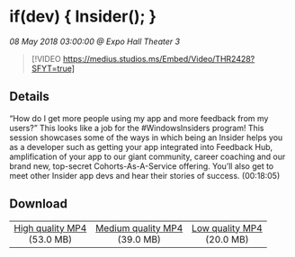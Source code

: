 # if(dev)  { Insider(); }

*08 May 2018 03:00:00 @ Expo Hall Theater 3*

> [!VIDEO https://medius.studios.ms/Embed/Video/THR2428?SFYT=true]

## Details

“How do I get more people using my app and more feedback from my users?” This looks like a job for the #WindowsInsiders program! This session showcases some of the ways in which being an Insider helps you as a developer such as getting your app integrated into Feedback Hub, amplification of your app to our giant community, career coaching and our brand new, top-secret Cohorts-As-A-Service offering. You’ll also get to meet other Insider app devs and hear their stories of success. (00:18:05)

## Download

||||
|:--:|:----:|:-:|
|[High quality MP4](https://sec.ch9.ms/ch9/815e/487423dd-636c-4afe-90f8-0bcd5e0c815e/THR2428_high.mp4)<br />(53.0 MB)|[Medium quality MP4](https://sec.ch9.ms/ch9/815e/487423dd-636c-4afe-90f8-0bcd5e0c815e/THR2428_mid.mp4)<br />(39.0 MB)|[Low quality MP4](https://sec.ch9.ms/ch9/815e/487423dd-636c-4afe-90f8-0bcd5e0c815e/THR2428.mp4)<br />(20.0 MB)|